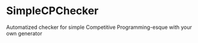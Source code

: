 # SimpleCPChecker
Automatized checker for simple Competitive Programming-esque with your own generator
